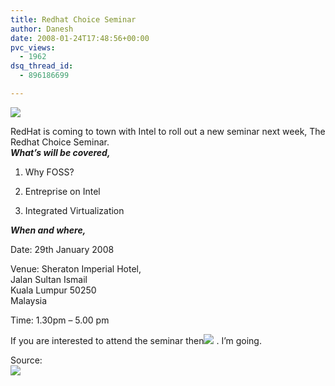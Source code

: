 ```yaml
---
title: Redhat Choice Seminar
author: Danesh
date: 2008-01-24T17:48:56+00:00
pvc_views:
  - 1962
dsq_thread_id:
  - 896186699

---
```

![][1]

RedHat is coming to town with Intel to roll out a new seminar next week, The Redhat Choice Seminar.  
_**What&#8217;s will be covered,**_

1. Why FOSS?

2. Entreprise on Intel

3. Integrated Virtualization

_**When and where,**_

Date: 29th January 2008

Venue: Sheraton Imperial Hotel,  
Jalan Sultan Ismail  
Kuala Lumpur 50250  
Malaysia

Time: 1.30pm &#8211; 5.00 pm

If you are interested to attend the seminar then<img src="http://img242.imageshack.us/img242/5623/btnregisterek4.jpg" border="0" /> . I&#8217;m going.

Source:  
[<img src="http://img166.imageshack.us/img166/482/choicelogost8.jpg" border="0" />][2]

 [1]: http://img186.imageshack.us/img186/2646/banner720nc2.jpg
 [2]: http://www.isthereachoice.com/